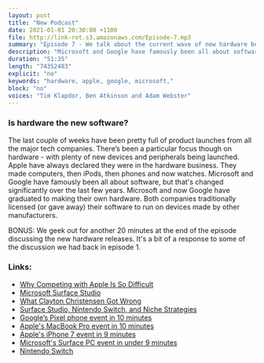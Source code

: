 ```yaml
---
layout: post
title: "New Podcast"
date: 2021-01-01 20:30:00 +1100
file: http://link-rot.s3.amazonaws.com/Episode-7.mp3
summary: "Episode 7 - We talk about the current wave of new hardware bought about by Google, Microsoft and Apple."
description: "Microsoft and Google have famously been all about software, but that's changed significantly over the last few years. Microsoft and now Google have graduated to making their own hardware. Both companies traditionally licensed (or gave away) their software to run on devices made by other manufacturers. So why the move from software to hardware? BONUS: We geek out for another 20 minutes at the end of the episode discussing the new hardware releases. It's a bit of a response to some of the discussion we had back in episode 1."
duration: "51:35" 
length: "74352483"
explicit: "no" 
keywords: "hardware, apple, google, microsoft,"
block: "no" 
voices: "Tim Klapdor, Ben Atkinson and Adam Webster"
---
```


### Is hardware the new software?

The last couple of weeks have been pretty full of product launches from all the major tech companies. There’s been a particular focus though on hardware - with plenty of new devices and peripherals being launched. Apple have always declared they were in the hardware business. They made computers, then iPods, then phones and now watches. Microsoft and Google have famously been all about software, but that's changed significantly over the last few years. Microsoft and now Google have graduated to making their own hardware. Both companies traditionally licensed (or gave away) their software to run on devices made by other manufacturers. 

BONUS: We geek out for another 20 minutes at the end of the episode discussing the new hardware releases. It's a bit of a response to some of the discussion we had back in episode 1.

### Links: 

- [Why Competing with Apple Is So Difficult](http://techland.time.com/2011/07/01/why-competing-with-apple-is-so-difficult/)
- [Microsoft Surface Studio](https://www.youtube.com/watch?v=BzMLA8YIgG0)
- [What Clayton Christensen Got Wrong](https://stratechery.com/2013/clayton-christensen-got-wrong/) 
- [Surface Studio, Nintendo Switch, and Niche Strategies](https://stratechery.com/2016/surface-studio-nintendo-switch-and-the-potential-of-niche/) 
- [Google’s Pixel phone event in 10 minutes](https://youtu.be/p1qHV6ReJLI) 
- [Apple's MacBook Pro event in 10 minutes](https://youtu.be/9bVZjtt8WTc) 
- [Apple's iPhone 7 event in 9 minutes](https://youtu.be/c0uUbd-2Hyg)
- [Microsoft's Surface PC event in under 9 minutes](https://youtu.be/kpmTSQyET2A)
- [Nintendo Switch](http://www.theverge.com/2016/10/20/13345120/nintendo-switch-nx-console-everything-we-know)
